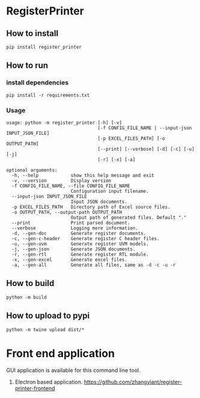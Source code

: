 # RegisterPrinter

## How to install
`pip install register_printer`

## How to run
### install dependencies
`pip install -r requirements.txt`
### Usage
```
usage: python -m register_printer [-h] [-v]
                                  [-f CONFIG_FILE_NAME | --input-json INPUT_JSON_FILE]
                                  [-p EXCEL_FILES_PATH] [-o OUTPUT_PATH]
                                  [--print] [--verbose] [-d] [-c] [-u] [-j]
                                  [-r] [-x] [-a]

optional arguments:
  -h, --help            show this help message and exit
  -v, --version         Display version
  -f CONFIG_FILE_NAME, --file CONFIG_FILE_NAME
                        Configuration input filename.
  --input-json INPUT_JSON_FILE
                        Input JSON documents.
  -p EXCEL_FILES_PATH   Directory path of Excel source files.
  -o OUTPUT_PATH, --output-path OUTPUT_PATH
                        Output path of generated files. Default "."
  --print               Print parsed document.
  --verbose             Logging more information.
  -d, --gen-doc         Generate register documents.
  -c, --gen-c-header    Generate register C header files.
  -u, --gen-uvm         Generate register UVM models.
  -j, --gen-json        Generate JSON documents.
  -r, --gen-rtl         Generate register RTL module.
  -x, --gen-excel       Generate excel files.
  -a, --gen-all         Generate all files, same as -d -c -u -r
```

## How to build
`python -m build`

## How to upload to pypi
`python -m twine upload dist/*`

# Front end application

GUI application is available for this command line tool.

1. Electron based application. https://github.com/zhangyiant/register-printer-frontend

